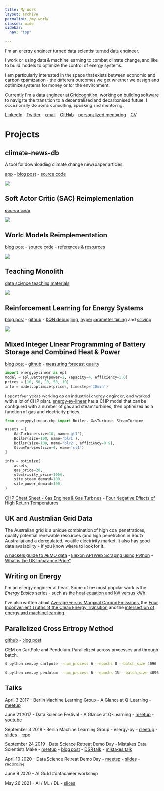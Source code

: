 ```yaml
---
title: My Work
layout: archive
permalink: /my-work/
classes: wide
sidebar:
  nav: "top"

---
```


I'm an energy engineer turned data scientist turned data engineer. 

I work on using data & machine learning to combat climate change, and like to build models to optimize the control of energy systems. 

I am particularly interested in the space that exists between economic and carbon optimization - the different outcomes we get whether we design and optimize systems for money or for the environment.

Currently I'm a data engineer at [Gridcognition](https://gridcognition.com/), working on building software to navigate the transition to a decentralised and decarbonised future.  I occasionally do some consulting, speaking and mentoring.

[LinkedIn](https://www.linkedin.com/in/adgefficiency/) - [Twitter](https://twitter.com/ADGEfficiency) - [email](adam.green@adgefficiency.com) - [GitHub](https://github.com/ADGEfficiency) - [personalized mentoring](https://mentorcruise.com/mentor/AdamGreen/) - [CV](https://adgefficiency.com/cv.pdf).

# Projects

## climate-news-db

A tool for downloading climate change newspaper articles.

[app](https://www.climate-news-db.com/) - [blog post](https://www.datasciencesouth.com/blog/climate-news-db) - [source code](https://github.com/ADGEfficiency/climate-news-db)

![]({{"/assets/my-work/db.png"}})

## Soft Actor Critic (SAC) Reimplementation

[source code](https://github.com/ADGEfficiency/sac)

![]({{"/assets/my-work/sac.png"}})

## World Models Reimplementation

[blog post](https://adgefficiency.com/world-models/) - [source code](https://github.com/ADGEfficiency/world-models) - [references & resources](https://github.com/ADGEfficiency/rl-resources/tree/master/world-models)

![]({{"/assets/my-work/world.png"}})

## Teaching Monolith

[data science teaching materials](https://github.com/ADGEfficiency/teaching-monolith)

![]({{"/assets/my-work/monolith.png"}})

## Reinforcement Learning for Energy Systems

[blog post](https://www.adgefficiency.com/energy_py-reinforcement-learning-for-energy-systems/) - [github](https://github.com/ADGEfficiency/energy-py) - [DQN debugging](https://www.adgefficiency.com/dqn-debugging/), [hyperparameter tuning](https://www.adgefficiency.com/dqn-tuning/) and [solving](https://www.adgefficiency.com/dqn-solving/).

![]({{"/assets/dqn_solving/fig1.png"}})

## Mixed Integer Linear Programming of Battery Storage and Combined Heat & Power

[blog post](https://adgefficiency.com/intro-energy-py-linear/) - [github](https://github.com/ADGEfficiency/energy-py-linear) - [measuring forecast quality](https://adgefficiency.com/energy-py-linear-forecast-quality/)

```python
import energypylinear as epl
model = epl.Battery(power=2, capacity=4, efficiency=1.0)
prices = [10, 50, 10, 50, 10]
info = model.optimize(prices, timestep='30min')
```

I spent four years working as an industrial energy engineer, and worked with a lot of CHP plant.  [energy-py-linear](https://github.com/ADGEfficiency/energy-py-linear) has a CHP model that can be configured with a number of gas and steam turbines, then optimized as a function of gas and electricity prices.

```python
from energypylinear.chp import Boiler, GasTurbine, SteamTurbine

assets = [
	GasTurbine(size=10, name='gt1'),
	Boiler(size=100, name='blr1'),
	Boiler(size=100, name='blr2', efficiency=0.9),
	SteamTurbine(size=6, name='st1')
]

info = optimize(
	assets,
	gas_price=20,
	electricity_price=1000,
	site_steam_demand=100,
	site_power_demand=100,
)
```

[CHP Cheat Sheet - Gas Engines & Gas Turbines](https://www.adgefficiency.com/cheat-sheet-gas-engine-gas-turbine-chp-energy-basics/) - [Four Negative Effects of High Return Temperatures](https://www.adgefficiency.com/energy-basics-four-negative-effects-of-high-return-temperatures/)


## UK and Australian Grid Data

The Australian grid is a unique combination of high coal penetrations, quality potential renewable resources (and high penetration in South Australia) and a deregulated, volatile electricity market.  It also has good data availability - if you know where to look for it.

[A hackers guide to AEMO data](https://www.adgefficiency.com/hackers-aemo/) - [Elexon API Web Scraping using Python](https://www.adgefficiency.com/elexon-api-web-scraping-using-python/) - [What is the UK Imbalance Price?](http://www.adgefficiency.com/what-is-the-uk-imbalance-price/)


## Writing on Energy

I'm an energy engineer at heart.  Some of my most popular work is the *Energy Basics* series - such as [the heat equation](http://www.adgefficiency.com/energy-basics-q-m-cp-dt/) and [kW versus kWh](http://www.adgefficiency.com/energy-basics-kw-vs-kwh/).

I've also written about [Average versus Marginal Carbon Emissions](https://www.adgefficiency.com/energy-basics-average-vs-marginal-carbon-emissions/), the [Four Inconvenient Truths of the Clean Energy Transition](https://www.adgefficiency.com/four-inconvenient-truths-clean-energy-transition/) and the [intersection of energy and machine learning](http://localhost:4000/machine-learning-in-energy/).

## Parallelized Cross Entropy Method

[github](https://github.com/ADGEfficiency/cem) - [blog post](https://adgefficiency.com/cem/)

CEM on CartPole and Pendulum.  Parallelized across processes and through batch.

```bash
$ python cem.py cartpole --num_process 6 --epochs 8 --batch_size 4096

$ python cem.py pendulum --num_process 6 --epochs 15 --batch_size 4096
```

## Talks

April 3 2017 - Berlin Machine Learning Group - A Glance at Q-Learning - [meetup](https://www.meetup.com/berlin-machine-learning/events/234989414/)

June 21 2017 - Data Science Festival - A Glance at Q-Learning - [meetup](https://www.datasciencefestival.com/adam-green-glance-q-learning/) - [youtube](https://www.youtube.com/watch?v=25NPjJ6hBmI)

September 3 2018 - Berlin Machine Learning Group - energy-py - [meetup](https://www.meetup.com/berlin-machine-learning/events/246637693/) - [slides](https://gitpitch.com/ADGEfficiency/energy-py-talk) - [repo](https://github.com/ADGEfficiency/energy-py-talk)

September 24 2019 - Data Science Retreat Demo Day - Mistakes Data Scientists Make - [meetup](https://www.meetup.com/Data-Science-Retreat/events/264686728/) - [blog post](http://www.adgefficiency.com/mistakes-talk/) - [DSR talk](https://www.canva.com/design/DADlQld9yF0/share/preview?token=DoG2rySn8x8KGT5xMyoe6A&role=EDITOR&utm_content=DADlQld9yF0&utm_campaign=designshare&utm_medium=link&utm_source=sharebutton) - [mistakes talk](https://www.canva.com/design/DADl9pRJd0c/share/preview?token=ptRfgqrLSz5BSZHgLXYTgA&role=EDITOR&utm_content=DADl9pRJd0c&utm_campaign=designshare&utm_medium=link&utm_source=sharebutton)

April 10 2020 - Data Science Retreat Demo Day - [meetup](https://www.meetup.com/Data-Science-Retreat/events/269691369/) - [slides](https://www.canva.com/design/DAD1Z-Tx6n0/qZ1W579ElkdOifKzMOn1Og/view?utm_content=DAD1Z-Tx6n0&utm_campaign=designshare&utm_medium=link&utm_source=publishsharelink) - [recording](https://drive.google.com/open?id=1XyfRXAdNhh0zz6MWmPWRbeXgizSuLfbA)

June 9 2020 - AI Guild #datacareer workshop

May 26 2021 - AI / ML / DL - [slides](https://docs.google.com/presentation/d/1T0Kbf63yf_nAiNJar8pS8xgFL1yJTu3MbRk9cj-D1oQ/edit?usp=sharing)

